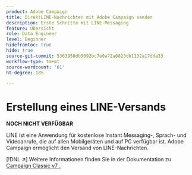 ```yaml
---
product: Adobe Campaign
title: DirektLINE-Nachrichten mit Adobe Campaign senden
description: Erste Schritte mit LINE-Messaging
feature: Übersicht
role: Data Engineer
level: Beginner
hidefromtoc: true
hide: true
source-git-commit: 5363950db5092bc7e0a72a0823db1132a17dda33
workflow-type: tm+mt
source-wordcount: '61'
ht-degree: 18%

---
```


# Erstellung eines LINE-Versands


**NOCH NICHT VERFÜGBAR**


LINE ist eine Anwendung für kostenlose Instant Messaging-, Sprach- und Videoanrufe, die auf allen Mobilgeräten und auf PC verfügbar ist. Adobe Campaign ermöglicht den Versand von LINE-Nachrichten.

[!DNL :arrow_upper_right:] Weitere Informationen finden Sie in der Dokumentation zu  [Campaign Classic v7 .](https://experienceleague.adobe.com/docs/campaign-classic/using/sending-messages/line-channel.html?lang=de)

